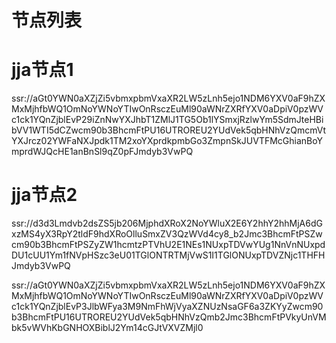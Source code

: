 # 节点列表

# jja节点1

ssr://aGt0YWN0aXZjZi5vbmxpbmVxaXR2LW5zLnh5ejo1NDM6YXV0aF9hZXMxMjhfbWQ1OmNoYWNoYTIwOnRsczEuMl90aWNrZXRfYXV0aDpiV0pzWVc1ck1YQnZjblEvP29iZnNwYXJhbT1ZMlJ1TG5Ob1lYSmxjRzlwYm5SdmJteHBibVV1WTI5dCZwcm90b3BhcmFtPU16UTROREU2YUdVek5qbHNhVzQmcmVtYXJrcz02YWFaNXJpdk1TM2xoYXprdkpmbGo3ZmpnSkJUVTFMcGhianBoYmprdWJQcHE1anBnSl9qZ0pFJmdyb3VwPQ

# jja节点2

ssr://d3d3Lmdvb2dsZS5jb206MjphdXRoX2NoYWluX2E6Y2hhY2hhMjA6dGxzMS4yX3RpY2tldF9hdXRoOlluSmxZV3QzWVd4cy8_b2Jmc3BhcmFtPSZwcm90b3BhcmFtPSZyZW1hcmtzPTVhU2E1NEs1NUxpTDVwYUg1NnVnNUxpdDU1cUU1Ym1fNVpHSzc3eU01TGlONTRTMjVwS1I1TGlONUxpTDVZNjc1THFHJmdyb3VwPQ


ssr://aGt0YWN0aXZjZi5vbmxpbmVxaXR2LW5zLnh5ejo1NDM6YXV0aF9hZXMxMjhfbWQ1OmNoYWNoYTIwOnRsczEuMl90aWNrZXRfYXV0aDpiV0pzWVc1ck1YQnZjblEvP3JlbWFya3M9NmFhWjVyaXZNUzNsaGF6a3ZKYyZwcm90b3BhcmFtPU16UTROREU2YUdVek5qbHNhVzQmb2Jmc3BhcmFtPVkyUnVMbk5vWVhKbGNHOXBiblJ2Ym14cGJtVXVZMjl0


